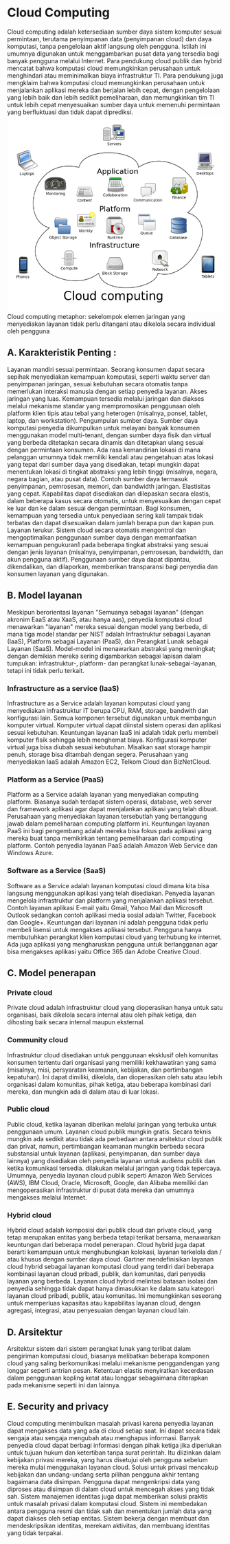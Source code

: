 <h1>Cloud Computing</h1><b4>
Cloud computing adalah ketersediaan sumber daya sistem komputer sesuai permintaan, terutama penyimpanan data (penyimpanan cloud) dan daya komputasi, tanpa pengelolaan aktif langsung oleh pengguna. Istilah ini umumnya digunakan untuk menggambarkan pusat data yang tersedia bagi banyak pengguna melalui Internet.
Para pendukung cloud publik dan hybrid mencatat bahwa komputasi cloud memungkinkan perusahaan untuk menghindari atau meminimalkan biaya infrastruktur TI. Para pendukung juga mengklaim bahwa komputasi cloud memungkinkan perusahaan untuk menjalankan aplikasi mereka dan berjalan lebih cepat, dengan pengelolaan yang lebih baik dan lebih sedikit pemeliharaan, dan memungkinkan tim TI untuk lebih cepat menyesuaikan sumber daya untuk memenuhi permintaan yang berfluktuasi dan tidak dapat diprediksi. 
<img src=gambar/meta.png>
Cloud computing metaphor: sekelompok elemen jaringan yang menyediakan layanan tidak perlu ditangani atau dikelola secara individual oleh pengguna

<h2>A.	Karakteristik Penting :</h2>
Layanan mandiri sesuai permintaan. Seorang konsumen dapat secara sepihak menyediakan kemampuan komputasi, seperti waktu server dan penyimpanan jaringan, sesuai kebutuhan secara otomatis tanpa memerlukan interaksi manusia dengan setiap penyedia layanan.
Akses jaringan yang luas. Kemampuan tersedia melalui jaringan dan diakses melalui mekanisme standar yang mempromosikan penggunaan oleh platform klien tipis atau tebal yang heterogen (misalnya, ponsel, tablet, laptop, dan workstation).
Pengumpulan sumber daya. Sumber daya komputasi penyedia dikumpulkan untuk melayani banyak konsumen menggunakan model multi-tenant, dengan sumber daya fisik dan virtual yang berbeda ditetapkan secara dinamis dan ditetapkan ulang sesuai dengan permintaan konsumen. Ada rasa kemandirian lokasi di mana pelanggan umumnya tidak memiliki kendali atau pengetahuan atas lokasi yang tepat dari sumber daya yang disediakan, tetapi mungkin dapat menentukan lokasi di tingkat abstraksi yang lebih tinggi (misalnya, negara, negara bagian, atau pusat data). Contoh sumber daya termasuk penyimpanan, pemrosesan, memori, dan bandwidth jaringan.
Elastisitas yang cepat. Kapabilitas dapat disediakan dan dilepaskan secara elastis, dalam beberapa kasus secara otomatis, untuk menyesuaikan dengan cepat ke luar dan ke dalam sesuai dengan permintaan. Bagi konsumen, kemampuan yang tersedia untuk penyediaan sering kali tampak tidak terbatas dan dapat disesuaikan dalam jumlah berapa pun dan kapan pun.
Layanan terukur. Sistem cloud secara otomatis mengontrol dan mengoptimalkan penggunaan sumber daya dengan memanfaatkan kemampuan pengukuran1 pada beberapa tingkat abstraksi yang sesuai dengan jenis layanan (misalnya, penyimpanan, pemrosesan, bandwidth, dan akun pengguna aktif). Penggunaan sumber daya dapat dipantau, dikendalikan, dan dilaporkan, memberikan transparansi bagi penyedia dan konsumen layanan yang digunakan.

<h2>B.	Model layanan</h2>
Meskipun berorientasi layanan "Semuanya sebagai layanan" (dengan akronim EaaS atau XaaS, atau hanya aas), penyedia komputasi cloud menawarkan "layanan" mereka sesuai dengan model yang berbeda, di mana tiga model standar per NIST adalah Infrastruktur sebagai Layanan (IaaS), Platform sebagai Layanan (PaaS), dan Perangkat Lunak sebagai Layanan (SaaS). Model-model ini menawarkan abstraksi yang meningkat; dengan demikian mereka sering digambarkan sebagai lapisan dalam tumpukan: infrastruktur-, platform- dan perangkat lunak-sebagai-layanan, tetapi ini tidak perlu terkait.


<h3>Infrastructure as a service (IaaS)</h3>
Infrastructure as a Service adalah layanan komputasi cloud yang menyediakan infrastruktur IT berupa CPU, RAM, storage, bandwith dan konfigurasi lain. Semua komponen tersebut digunakan untuk membangun komputer virtual. Komputer virtual dapat diinstal sistem operasi dan aplikasi sesuai kebutuhan. Keuntungan layanan IaaS ini adalah tidak perlu membeli komputer fisik sehingga lebih menghemat biaya. Konfigurasi komputer virtual juga bisa diubah sesuai kebutuhan. Misalkan saat storage hampir penuh, storage bisa ditambah dengan segera. Perusahaan yang menyediakan IaaS adalah Amazon EC2, Telkom Cloud dan BizNetCloud.

<h3>Platform as a Service (PaaS)</h3>
Platform as a Service adalah layanan yang menyediakan computing platform. Biasanya sudah terdapat sistem operasi, database, web server dan framework aplikasi agar dapat menjalankan aplikasi yang telah dibuat. Perusahaan yang menyediakan layanan tersebutlah yang bertanggung jawab dalam pemeliharaan computing platform ini. Keuntungan layanan PaaS ini bagi pengembang adalah mereka bisa fokus pada aplikasi yang mereka buat tanpa memikirkan tentang pemeliharaan dari computing platform. Contoh penyedia layanan PaaS adalah Amazon Web Service dan Windows Azure.

<h3>Software as a Service (SaaS)</h3>
Software as a Service adalah layanan komputasi cloud dimana kita bisa langsung menggunakan aplikasi yang telah disediakan. Penyedia layanan mengelola infrastruktur dan platform yang menjalankan aplikasi tersebut. Contoh layanan aplikasi E-mail yaitu Gmail, Yahoo Mail dan Microsoft Outlook sedangkan contoh aplikasi media sosial adalah Twitter, Facebook dan Google+. Keuntungan dari layanan ini adalah pengguna tidak perlu membeli lisensi untuk mengakses aplikasi tersebut. Pengguna hanya membutuhkan perangkat klien komputasi cloud yang terhubung ke internet. Ada juga aplikasi yang mengharuskan pengguna untuk berlangganan agar bisa mengakses aplikasi yaitu Office 365 dan Adobe Creative Cloud.



<h2>C.	Model penerapan</h2>
<h3>Private cloud</h3>
Private cloud adalah infrastruktur cloud yang dioperasikan hanya untuk satu organisasi, baik dikelola secara internal atau oleh pihak ketiga, dan dihosting baik secara internal maupun eksternal.
<h3>Community cloud</h3>
Infrastruktur cloud disediakan untuk penggunaan eksklusif oleh komunitas konsumen tertentu dari organisasi yang memiliki kekhawatiran yang sama (misalnya, misi, persyaratan keamanan, kebijakan, dan pertimbangan kepatuhan). Ini dapat dimiliki, dikelola, dan dioperasikan oleh satu atau lebih organisasi dalam komunitas, pihak ketiga, atau beberapa kombinasi dari mereka, dan mungkin ada di dalam atau di luar lokasi.
<h3>Public cloud</h3>
Public cloud, ketika layanan diberikan melalui jaringan yang terbuka untuk penggunaan umum. Layanan cloud publik mungkin gratis. Secara teknis mungkin ada sedikit atau tidak ada perbedaan antara arsitektur cloud publik dan privat, namun, pertimbangan keamanan mungkin berbeda secara substansial untuk layanan (aplikasi, penyimpanan, dan sumber daya lainnya) yang disediakan oleh penyedia layanan untuk audiens publik dan ketika komunikasi tersedia. dilakukan melalui jaringan yang tidak tepercaya. Umumnya, penyedia layanan cloud publik seperti Amazon Web Services (AWS), IBM Cloud, Oracle, Microsoft, Google, dan Alibaba memiliki dan mengoperasikan infrastruktur di pusat data mereka dan umumnya mengakses melalui Internet.
<h3>Hybrid cloud</h3>
Hybrid cloud adalah komposisi dari publik cloud dan private cloud, yang tetap merupakan entitas yang berbeda tetapi terikat bersama, menawarkan keuntungan dari beberapa model penerapan. Cloud hybrid juga dapat berarti kemampuan untuk menghubungkan kolokasi, layanan terkelola dan / atau khusus dengan sumber daya cloud. Gartner mendefinisikan layanan cloud hybrid sebagai layanan komputasi cloud yang terdiri dari beberapa kombinasi layanan cloud pribadi, publik, dan komunitas, dari penyedia layanan yang berbeda. Layanan cloud hybrid melintasi batasan isolasi dan penyedia sehingga tidak dapat hanya dimasukkan ke dalam satu kategori layanan cloud pribadi, publik, atau komunitas. Ini memungkinkan seseorang untuk memperluas kapasitas atau kapabilitas layanan cloud, dengan agregasi, integrasi, atau penyesuaian dengan layanan cloud lain.




<h2>D.	Arsitektur</h2>
Arsitektur sistem dari sistem perangkat lunak yang terlibat dalam pengiriman komputasi cloud, biasanya melibatkan beberapa komponen cloud yang saling berkomunikasi melalui mekanisme penggandengan yang longgar seperti antrian pesan. Ketentuan elastis menyiratkan kecerdasan dalam penggunaan kopling ketat atau longgar sebagaimana diterapkan pada mekanisme seperti ini dan lainnya.
<h2>E.	Security and privacy</h2>
Cloud computing menimbulkan masalah privasi karena penyedia layanan dapat mengakses data yang ada di cloud setiap saat. Ini dapat secara tidak sengaja atau sengaja mengubah atau menghapus informasi. Banyak penyedia cloud dapat berbagi informasi dengan pihak ketiga jika diperlukan untuk tujuan hukum dan ketertiban tanpa surat perintah. Itu diizinkan dalam kebijakan privasi mereka, yang harus disetujui oleh pengguna sebelum mereka mulai menggunakan layanan cloud. Solusi untuk privasi mencakup kebijakan dan undang-undang serta pilihan pengguna akhir tentang bagaimana data disimpan. Pengguna dapat mengenkripsi data yang diproses atau disimpan di dalam cloud untuk mencegah akses yang tidak sah. Sistem manajemen identitas juga dapat memberikan solusi praktis untuk masalah privasi dalam komputasi cloud. Sistem ini membedakan antara pengguna resmi dan tidak sah dan menentukan jumlah data yang dapat diakses oleh setiap entitas. Sistem bekerja dengan membuat dan mendeskripsikan identitas, merekam aktivitas, dan membuang identitas yang tidak terpakai.

